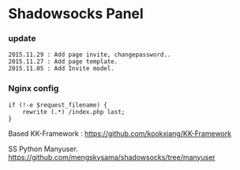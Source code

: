 Shadowsocks Panel
===================

### update
```
2015.11.29 : Add page invite, changepassword..
2015.11.27 : Add page template.
2015.11.05 : Add Invite model. 
```

### Nginx config

    if (!-e $request_filename) {
        rewrite (.*) /index.php last;
    }

Based KK-Framework :
https://github.com/kookxiang/KK-Framework

SS Python Manyuser.
https://github.com/mengskysama/shadowsocks/tree/manyuser